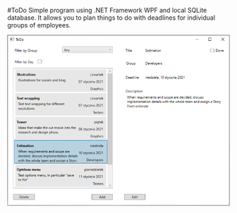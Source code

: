 #ToDo
Simple program using .NET Framework WPF and local SQLite database.
It allows you to plan things to do with deadlines for individual groups of employees.

![Screenshot](Readme-ToDo.png)